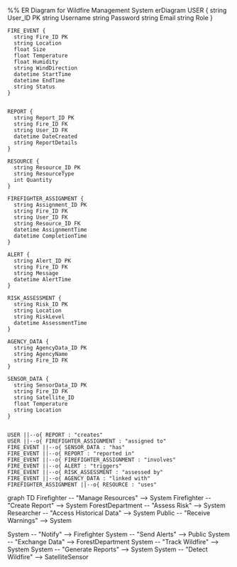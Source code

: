 %% ER Diagram for Wildfire Management System
erDiagram
USER {
string User_ID PK
string Username
string Password
string Email
string Role
}

    FIRE_EVENT {
      string Fire_ID PK
      string Location
      float Size
      float Temperature
      float Humidity
      string WindDirection
      datetime StartTime
      datetime EndTime
      string Status
    }


    REPORT {
      string Report_ID PK
      string Fire_ID FK
      string User_ID FK
      datetime DateCreated
      string ReportDetails
    }

    RESOURCE {
      string Resource_ID PK
      string ResourceType
      int Quantity
    }

    FIREFIGHTER_ASSIGNMENT {
      string Assignment_ID PK
      string Fire_ID FK
      string User_ID FK
      string Resource_ID FK
      datetime AssignmentTime
      datetime CompletionTime
    }

    ALERT {
      string Alert_ID PK
      string Fire_ID FK
      string Message
      datetime AlertTime
    }

    RISK_ASSESSMENT {
      string Risk_ID PK
      string Location
      string RiskLevel
      datetime AssessmentTime
    }

    AGENCY_DATA {
      string AgencyData_ID PK
      string AgencyName
      string Fire_ID FK
    }

    SENSOR_DATA {
      string SensorData_ID PK
      string Fire_ID FK
      string Satellite_ID
      float Temperature
      string Location
    }


    USER ||--o{ REPORT : "creates"
    USER ||--o{ FIREFIGHTER_ASSIGNMENT : "assigned to"
    FIRE_EVENT ||--o{ SENSOR_DATA : "has"
    FIRE_EVENT ||--o{ REPORT : "reported in"
    FIRE_EVENT ||--o{ FIREFIGHTER_ASSIGNMENT : "involves"
    FIRE_EVENT ||--o{ ALERT : "triggers"
    FIRE_EVENT ||--o{ RISK_ASSESSMENT : "assessed by"
    FIRE_EVENT ||--o{ AGENCY_DATA : "linked with"
    FIREFIGHTER_ASSIGNMENT ||--o{ RESOURCE : "uses"




graph TD
Firefighter -- "Manage Resources" --> System
Firefighter -- "Create Report" --> System
ForestDepartment -- "Assess Risk" --> System
Researcher -- "Access Historical Data" --> System
Public -- "Receive Warnings" --> System

System -- "Notify" --> Firefighter
System -- "Send Alerts" --> Public
System -- "Exchange Data" --> ForestDepartment
System -- "Track Wildfire" --> System
System -- "Generate Reports" --> System
System -- "Detect Wildfire" --> SatelliteSensor

